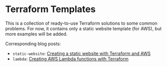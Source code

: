 # Terraform Templates

This is a collection of ready-to-use Terraform solutions to some common problems. For now, it contains only a static website template (for AWS), but more examples will be added.

Corresponding blog posts:
* `static-website`: [Creating a static website with Terraform and AWS](https://pfertyk.me/2023/01/creating-a-static-website-with-terraform-and-aws/)
* `lambda`: [Creating AWS Lambda functions with Terraform](https://pfertyk.me/2023/02/creating-aws-lambda-functions-with-terraform/)
